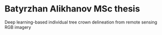 # Batyrzhan Alikhanov MSc thesis

Deep learning-based individual tree crown delineation  from remote sensing RGB imagery

